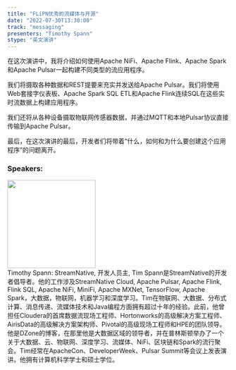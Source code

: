 ```yaml
---
title: "FLiPN优秀的流媒体与开源"
date: "2022-07-30T13:30:00"
track: "messaging"
presenters: "Timothy Spann"
stype: "英文演讲"
---
```

在这次演讲中，我将介绍如何使用Apache NiFi、Apache Flink、Apache Spark和Apache Pulsar一起构建不同类型的流应用程序。

我们将摄取各种数据和REST提要来充实并发送给Apache Pulsar。我们将使用Web套接字仪表板、Apache Spark SQL ETL和Apache Flink连续SQL在这些实时流数据上构建应用程序。

我们还将从各种设备摄取物联网传感器数据，并通过MQTT和本地Pulsar协议直接传输到Apache Pulsar。

最后，在这次演讲的最后，开发者们将带着“什么，如何和为什么要创建这个应用程序”的问题离开。
 ### Speakers: 
 <img src="images/speaker/1011.png" width="200" /><br>Timothy Spann: StreamNative, 开发人员主, Tim Spann是StreamNative的开发者倡导者。他的工作涉及StreamNative Cloud, Apache Pulsar, Apache Flink, Flink SQL, Apache NiFi, MiniFi, Apache MXNet, TensorFlow, Apache Spark，大数据，物联网，机器学习和深度学习。Tim在物联网、大数据、分布式计算、消息传递、流媒体技术和Java编程方面拥有超过十年的经验。此前，他曾担任Cloudera的首席数据流现场工程师、Hortonworks的高级解决方案工程师、AirisData的高级解决方案架构师、Pivotal的高级现场工程师和HPE的团队领导。他是DZone的博客，在那里他是大数据区域的领导者，并在普林斯顿举办了一个关于大数据、云、物联网、深度学习、流媒体、NiFi、区块链和Spark的流行聚会。Tim经常在ApacheCon、DeveloperWeek、Pulsar Summit等会议上发表演讲。他拥有计算机科学学士和硕士学位。

 